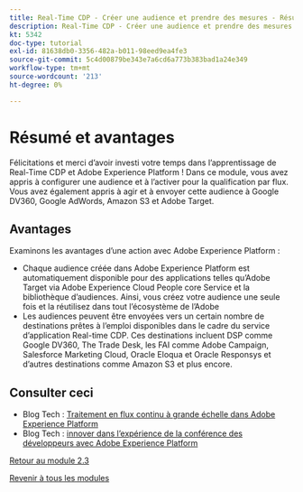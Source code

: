 ```yaml
---
title: Real-Time CDP - Créer une audience et prendre des mesures - Résumé
description: Real-Time CDP - Créer une audience et prendre des mesures - Résumé
kt: 5342
doc-type: tutorial
exl-id: 81638db0-3356-482a-b011-98eed9ea4fe3
source-git-commit: 5c4d00879be343e7a6cd6a773b383bad1a24e349
workflow-type: tm+mt
source-wordcount: '213'
ht-degree: 0%

---
```


# Résumé et avantages

Félicitations et merci d’avoir investi votre temps dans l’apprentissage de Real-Time CDP et Adobe Experience Platform !
Dans ce module, vous avez appris à configurer une audience et à l’activer pour la qualification par flux. Vous avez également appris à agir et à envoyer cette audience à Google DV360, Google AdWords, Amazon S3 et Adobe Target.

## Avantages

Examinons les avantages d’une action avec Adobe Experience Platform :

- Chaque audience créée dans Adobe Experience Platform est automatiquement disponible pour des applications telles qu’Adobe Target via Adobe Experience Cloud People core Service et la bibliothèque d’audiences. Ainsi, vous créez votre audience une seule fois et la réutilisez dans tout l’écosystème de l’Adobe
- Les audiences peuvent être envoyées vers un certain nombre de destinations prêtes à l’emploi disponibles dans le cadre du service d’application Real-time CDP. Ces destinations incluent DSP comme Google DV360, The Trade Desk, les FAI comme Adobe Campaign, Salesforce Marketing Cloud, Oracle Eloqua et Oracle Responsys et d’autres destinations comme Amazon S3 et plus encore.

## Consulter ceci

- Blog Tech : [Traitement en flux continu à grande échelle dans Adobe Experience Platform](https://medium.com/adobetech/stream-processing-at-scale-within-adobe-experience-platform-909ed502da71)
- Blog Tech : [innover dans l’expérience de la conférence des développeurs avec Adobe Experience Platform](https://medium.com/adobetech/innovating-developer-conference-with-adobe-experience-platform-c8c2d1fe8d88)

[Retour au module 2.3](./real-time-cdp-build-a-segment-take-action.md)

[Revenir à tous les modules](../../../overview.md)
